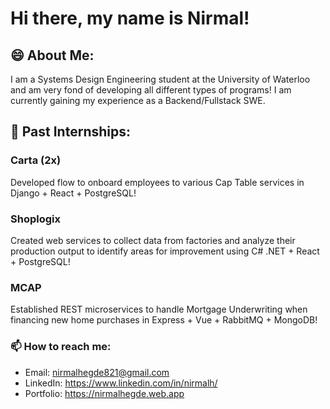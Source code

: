 # Hi there, my name is Nirmal!

## 😄 About Me:
I am a Systems Design Engineering student at the University of Waterloo and am very fond of developing all different types of programs! I am currently gaining my experience as a Backend/Fullstack SWE.

## 💼 Past Internships:
### Carta (2x)
Developed flow to onboard employees to various Cap Table services in Django + React + PostgreSQL!
### Shoplogix
Created web services to collect data from factories and analyze their production output to identify areas for improvement using C# .NET + React + PostgreSQL!
### MCAP
Established REST microservices to handle Mortgage Underwriting when financing new home purchases in Express + Vue + RabbitMQ + MongoDB!

### 📫 How to reach me:
- Email: nirmalhegde821@gmail.com
- LinkedIn: https://www.linkedin.com/in/nirmalh/
- Portfolio: https://nirmalhegde.web.app
